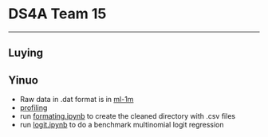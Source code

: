 # DS4A Team 15
**************
## Luying

## Yinuo
- Raw data in .dat format is in [ml-1m](./ml-1m)
- [profiling](./profiling)
- run [formating.ipynb](./formating.ipynb) to create the cleaned directory with .csv files
- run [logit.ipynb](./logit.ipynb) to do a benchmark multinomial logit regression 
